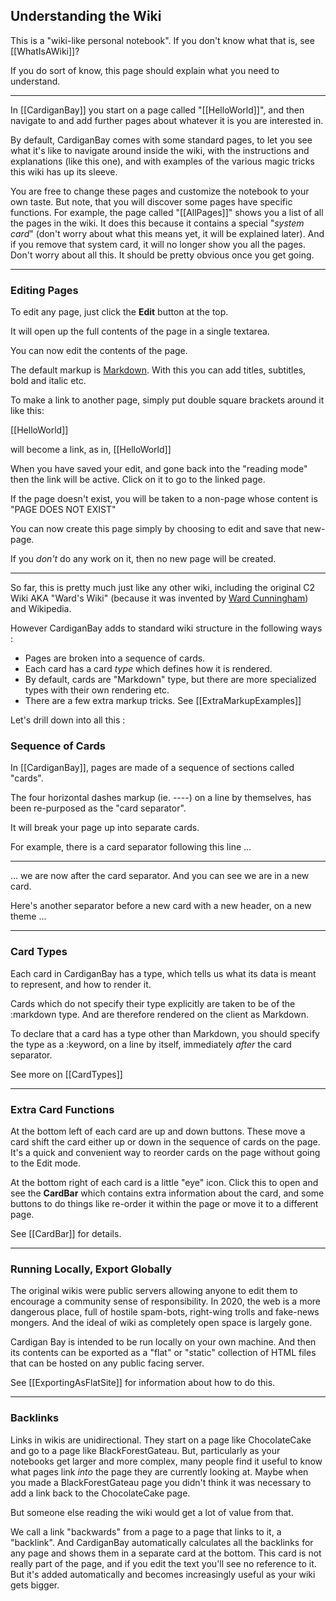 
## Understanding the Wiki

This is a "wiki-like personal notebook". If you don't know what that is, see [[WhatIsAWiki]]?

If you do sort of know, this page should explain what you need to understand. 

----

In [[CardiganBay]] you start on a page called "[[HelloWorld]]", and then navigate to and add further pages about whatever it is you are interested in.

By default, CardiganBay comes with some standard pages, to let you see what it's like to navigate around inside the wiki, with the instructions and explanations (like this one), and with examples of the various magic tricks this wiki has up its sleeve.

You are free to change these pages and customize the notebook to your own taste. But note, that you will discover some pages have specific functions. For example, the page called "[[AllPages]]" shows you a list of all the pages in the wiki. It does this because it contains a special "*system card*" (don't worry about what this means yet, it will be explained later). And if you remove that system card, it will no longer show you all the pages. Don't worry about all this. It should be pretty obvious once you get going. 

----

### Editing Pages 

To edit any page, just click the **Edit** button at the top. 

It will open up the full contents of the page in a single textarea.

You can now edit the contents of the page.

The default markup is [Markdown](https://daringfireball.net/projects/markdown/syntax). With this you can add titles, subtitles, bold and italic etc.

To make a link to another page, simply put double square brackets around it like this:

[<!-- -->[HelloWorld]] 

will become a link, as in, [[HelloWorld]]

When you have saved your edit, and gone back into the "reading mode" then the link will be active. Click on it to go to the linked page.

If the page doesn't exist, you will be taken to a non-page whose content is "PAGE DOES NOT EXIST"

You can now create this page simply by choosing to edit and save that new-page. 

If you *don't* do any work on it, then no new page will be created. 




----

So far, this is pretty much just like any other wiki, including the original C2 Wiki AKA "Ward's Wiki" (because it was invented by [Ward Cunningham](https://en.wikipedia.org/wiki/Ward_Cunningham)) and Wikipedia.

However CardiganBay adds to standard wiki structure in the following ways :

- Pages are broken into a sequence of cards. 
- Each card has a card *type* which defines how it is rendered. 
- By default, cards are "Markdown" type, but there are more specialized types with their own rendering etc. 
- There are a few extra markup tricks. See [[ExtraMarkupExamples]]

Let's drill down into all this :

### Sequence of Cards

In [[CardiganBay]], pages are made of a sequence of sections called "cards". 

The four horizontal dashes markup (ie. -<!-->-<!-->-<!-->-) on a line by themselves, has been re-purposed as the "card separator".

It will break your page up into separate cards.

For example, there is a card separator following this line ...

----

... we are now after the card separator. And you can see we are in a new card.

Here's another separator before a new card with a new header, on a new theme ...


----

### Card Types

Each card in CardiganBay has a type, which tells us what its data is meant to represent, and how to render it. 

Cards which do not specify their type explicitly are taken to be of the :markdown type. And are therefore rendered on the client as Markdown.


To declare that a card has a type other than Markdown, you should specify the type as a :keyword, on a line by itself, immediately *after* the card separator.

See more on [[CardTypes]]

----

### Extra Card Functions

At the bottom left of each card are up and down buttons. These move a card shift the card either up or down in the sequence of cards on the page. It's a quick and convenient way to reorder cards on the page without going to the Edit mode.

At the bottom right of each card is a little "eye" icon. Click this to open and see the **CardBar** which contains extra information about the card, and some buttons to do things like re-order it within the page or move it to a different page.

See [[CardBar]] for details.

----

### Running Locally, Export Globally

The original wikis were public servers allowing anyone to edit them to encourage a community sense of responsibility. In 2020, the web is a more dangerous place, full of hostile spam-bots, right-wing trolls and fake-news mongers. And the ideal of wiki as completely open space is largely gone.

Cardigan Bay is intended to be run locally on your own machine. And then its contents can be exported as a "flat" or "static" collection of HTML files that can be hosted on any public facing server. 

See [[ExportingAsFlatSite]] for information about how to do this. 

----

### Backlinks

Links in wikis are unidirectional. They start on a page like ChocolateCake and go to a page like BlackForestGateau. But, particularly as your notebooks get larger and more complex, many people find it useful to know what pages link *into* the page they are currently looking at. Maybe when you made a BlackForestGateau page you didn't think it was necessary to add a link back to the ChocolateCake page. 

But someone else reading the wiki would get a lot of value from that. 

We call a link "backwards" from a page to a page that links to it, a "backlink". And CardiganBay automatically calculates all the backlinks for any page and shows them in a separate card at the bottom. This card is not really part of the page, and if you edit the text you'll see no reference to it. But it's added automatically and becomes increasingly useful as your wiki gets bigger.